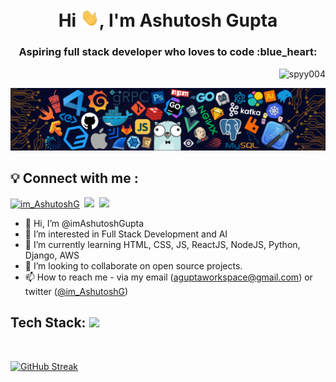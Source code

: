 <h1 align="center">Hi <img src="waving-hand.gif" width="30px">, I'm Ashutosh Gupta</h1>
<h3 align="center">Aspiring full stack developer who loves to code :blue_heart:</h3> <p align="right"> <img src="https://komarev.com/ghpvc/?username=imAshutoshGupta&label=Profile%20views&color=0e75b6&style=flat" alt="spyy004" /> </p>

<img src="github-banner.png"/>


## 💡 Connect with me :
<p align="left"> 
<a href="https://twitter.com/im_AshutoshG" target="blank"><img src="https://img.shields.io/twitter/follow/im_AshutoshG?logo=twitter&style=for-the-badge" alt="im_AshutoshG" /></a>&nbsp
<a href="https://www.linkedin.com/in/ashutoshgupta08"><img src="https://img.shields.io/badge/-Ashutosh%20Gupta-0077B5?style=for-the-badge&logo=Linkedin&logoColor=white"/></a>&nbsp
<!-- <a href="http:/harikanani.github.io/PortfolioV2" target="_blank"><img src="https://img.shields.io/website?label=harikanani.github.io&style=for-the-badge&up_color=9FEF00&url=https%3A%2F%2Fharikanani.github.io" alt="harikanani.github.io" /></a>&nbsp -->
   <a href="mailto:aguptaworkspace@gmail.com">
    <img src="https://img.shields.io/badge/-Gmail-c14438?style=for-the-badge&logo=Gmail&logoColor=white&link=mailto:aguptaworkspace@gmail.com" />
  </a>
</p>

- 👋 Hi, I’m @imAshutoshGupta
- 👀 I’m interested in Full Stack Development and AI
- 🌱 I’m currently learning HTML, CSS, JS, ReactJS, NodeJS, Python, Django, AWS
- 💞️ I’m looking to collaborate on open source projects.
- 📫 How to reach me - via my email (aguptaworkspace@gmail.com) or twitter ([@im_AshutoshG](https://twitter.com/im_AshutoshG))


<h2 align="left">Tech Stack: <img src="https://media2.giphy.com/media/QssGEmpkyEOhBCb7e1/giphy.gif?cid=ecf05e47a0n3gi1bfqntqmob8g9aid1oyj2wr3ds3mg700bl&rid=giphy.gif" width="22px"></h2><br>


[![GitHub Streak](https://streak-stats.demolab.com?user=imashutoshgupta&theme=github-dark-blue&border_radius=5&card_width=450)](https://git.io/streak-stats)
<!---
imAshutoshGupta/imAshutoshGupta is a ✨ special ✨ repository because its `README.md` (this file) appears on your GitHub profile.
You can click the Preview link to take a look at your changes.
--->
